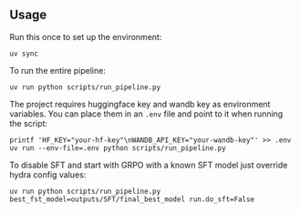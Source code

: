 ## Usage

Run this once to set up the environment:
```commandline
uv sync
```

To run the entire pipeline:
```commandline
uv run python scripts/run_pipeline.py
```

The project requires huggingface key and wandb key as environment variables.
You can place them in an `.env` file and point to it when running the script:
```commandline
printf 'HF_KEY="your-hf-key"\nWANDB_API_KEY="your-wandb-key"' >> .env
uv run --env-file=.env python scripts/run_pipeline.py
```

To disable SFT and start with GRPO with a known SFT model just override hydra config values:
```commandline
uv run python scripts/run_pipeline.py best_fst_model=outputs/SFT/final_best_model run.do_sft=False
```
